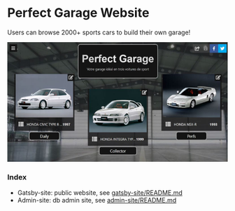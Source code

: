 # Perfect Garage Website

Users can browse 2000+ sports cars to build their own garage! 

![Perfect garage homepage](perfect-garage.jpg "Perfect garage homepage")

### Index
- Gatsby-site: public website, see [gatsby-site/README.md](gatsby-site/README.md)
- Admin-site: db admin site, see [admin-site/README.md](gatsby-site/README.md)
